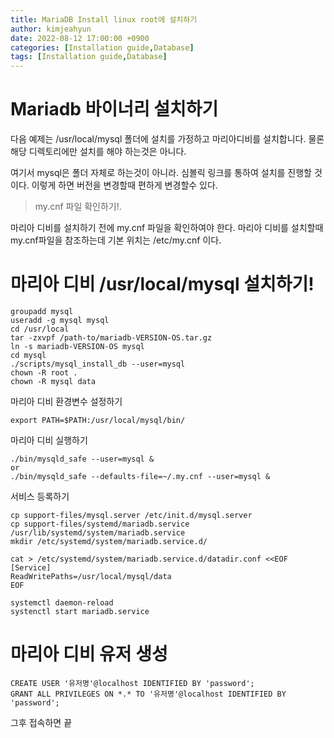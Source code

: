 ```yaml
---
title: MariaDB Install linux root에 설치하기 
author: kimjeahyun
date: 2022-08-12 17:00:00 +0900
categories: [Installation guide,Database]
tags: [Installation guide,Database]
---
```


# Mariadb 바이너리 설치하기

다음 예제는 /usr/local/mysql 폴더에 설치를 가정하고 마리아디비를 설치합니다.
물론 해당 디렉토리에만 설치를 해야 하는것은 아니다.

여기서 mysql은 폴더 자체로 하는것이 아니라. 심볼릭 링크를 통하여 설치를 
진행할 것이다. 이렇게 하면 버전을 변경할때 편하게 변경할수 있다.

>my.cnf 파일 확인하기!.

마리아 디비를 설치하기 전에 my.cnf 파일을 확인하여야 한다.
마리아 디비를 설치할때 my.cnf파일을 참조하는데 기본 위치는 /etc/my.cnf 이다.

# 마리아 디비 /usr/local/mysql 설치하기!

~~~
groupadd mysql
useradd -g mysql mysql
cd /usr/local
tar -zxvpf /path-to/mariadb-VERSION-OS.tar.gz
ln -s mariadb-VERSION-OS mysql
cd mysql
./scripts/mysql_install_db --user=mysql
chown -R root .
chown -R mysql data
~~~

마리아 디비 환경변수 설정하기

~~~
export PATH=$PATH:/usr/local/mysql/bin/
~~~

마리아 디비 실행하기

~~~
./bin/mysqld_safe --user=mysql &
or
./bin/mysqld_safe --defaults-file=~/.my.cnf --user=mysql &
~~~

서비스 등록하기

~~~
cp support-files/mysql.server /etc/init.d/mysql.server
cp support-files/systemd/mariadb.service /usr/lib/systemd/system/mariadb.service
mkdir /etc/systemd/system/mariadb.service.d/

cat > /etc/systemd/system/mariadb.service.d/datadir.conf <<EOF
[Service]
ReadWritePaths=/usr/local/mysql/data
EOF

systemctl daemon-reload
systenctl start mariadb.service
~~~


# 마리아 디비 유저 생성

~~~
CREATE USER '유저명'@localhost IDENTIFIED BY 'password';
GRANT ALL PRIVILEGES ON *.* TO '유저명'@localhost IDENTIFIED BY 'password';
~~~

그후 접속하면 끝